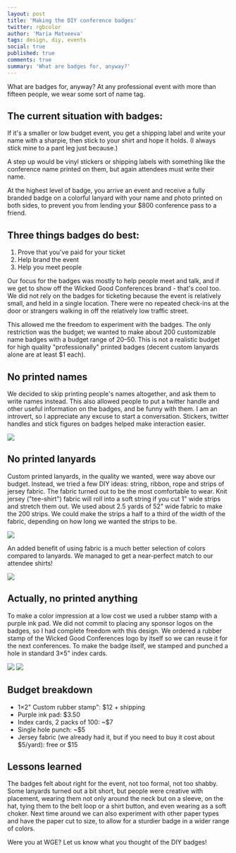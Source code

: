 ```yaml
---
layout: post
title: 'Making the DIY conference badges'
twitter: rgbcolor
author: 'Maria Matveeva'
tags: design, diy, events
social: true
published: true
comments: true
summary: 'What are badges for, anyway?'
---
```


What are badges for, anyway? At any professional event with more than fifteen people, we wear some sort of name tag.

## The current situation with badges:
If it's a smaller or low budget event, you get a shipping label and write your name with a sharpie, then stick to your shirt and hope it holds. (I always stick mine to a pant leg just because.) 

A step up would be vinyl stickers or shipping labels with something like the conference name printed on them, but again attendees must write their name. 

At the highest level of badge, you arrive an event and receive a fully branded badge on a colorful lanyard with your name and photo printed on both sides, to prevent you from lending your $800 conference pass to a friend.

## Three things badges do best:

1. Prove that you've paid for your ticket
2. Help brand the event
3. Help you meet people

Our focus for the badges was mostly to help people meet and talk, and if we get to show off the Wicked Good Conferences brand - that's cool too. We did not rely on the badges for ticketing because the event is relatively small, and held in a single location. There were no repeated check-ins at the door or strangers walking in off the relatively low traffic street.

This allowed me the freedom to experiment with the badges. The only restriction was the budget; we wanted to make about 200 customizable name badges with a budget range of $20–$50. This is not a realistic budget for high quality "professionally" printed badges (decent custom lanyards alone are at least $1 each).

## No printed names

We decided to skip printing people's names altogether, and ask them to write names instead. This also allowed people to put a twitter handle and other useful information on the badges, and be funny with them. I am an introvert, so I appreciate any excuse to start a conversation. Stickers, twitter handles and stick figures on badges helped make interaction easier.

![](/images/post-assets/maria/DIY-badges-01.jpg)

## No printed lanyards

Custom printed lanyards, in the quality we wanted, were way above our budget. Instead, we tried a few DIY ideas: string, ribbon, rope and strips of jersey fabric. The fabric turned out to be the most comfortable to wear. Knit jersey ("tee-shirt") fabric will roll into a soft string if you cut 1" wide strips and stretch them out. We used about 2.5 yards of 52" wide fabric to make the 200 strips. We could make the strips a half to a third of the width of the fabric, depending on how long we wanted the strips to be.

![](/images/post-assets/maria/DIY-badges-02.jpg)

An added benefit of using fabric is a much better selection of colors compared to lanyards. We managed to get a near-perfect match to our attendee shirts!

![](/images/post-assets/maria/DIY-badges-03.jpg)

## Actually, no printed anything

To make a color impression at a low cost we used a rubber stamp with a purple ink pad. We did not commit to placing any sponsor logos on the badges, so I had complete freedom with this design. We ordered a rubber stamp of the Wicked Good Conferences logo by itself so we can reuse it for the next conferences. To make the badge itself, we stamped and punched a hole in standard 3×5" index cards.

![](/images/post-assets/maria/DIY-badges-04.jpg)
![](/images/post-assets/maria/DIY-badges-05.jpg)

## Budget breakdown
* 1×2" Custom rubber stamp": $12 + shipping
* Purple ink pad: $3.50
* Index cards, 2 packs of 100: ~$7
* Single hole punch: ~$5
* Jersey fabric (we already had it, but if you need to buy it cost about $5/yard): free or $15

## Lessons learned
The badges felt about right for the event, not too formal, not too shabby. Some lanyards turned out a bit short, but people were creative with placement, wearing them not only around the neck but on a sleeve, on the hat, tying them to the belt loop or a shirt button, and even wearing as a soft choker.
Next time around we can also experiment with other paper types and have the paper cut to size, to allow for a sturdier badge in a wider range of colors.

Were you at WGE? Let us know what you thought of the DIY badges!
